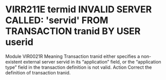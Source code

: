 # VIRR211E termid INVALID SERVER CALLED: 'servid' FROM TRANSACTION tranid BY USER userid
Module
    VIR0021R
Meaning
    Transaction tranid either specifies a non-existent external server servid in its “application” field, or the “application type” field in the transaction definition is not valid.
Action
    Correct the definition of transaction tranid.
